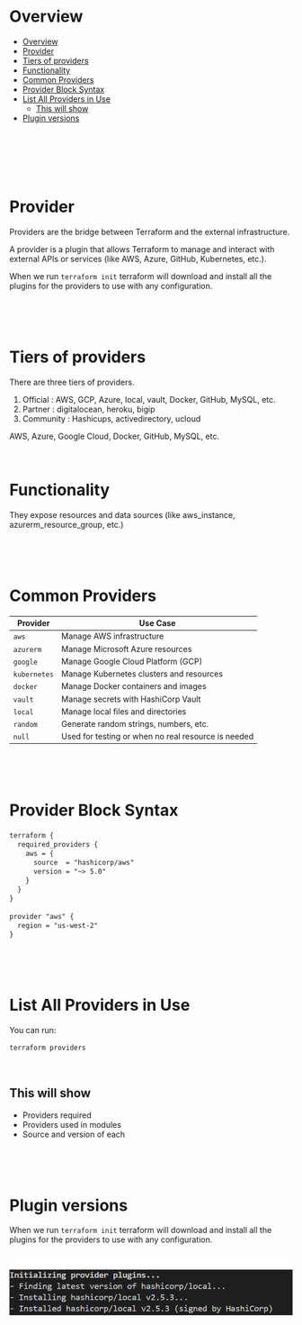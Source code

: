 # Overview

- [Overview](#overview)
- [Provider](#provider)
- [Tiers of providers](#tiers-of-providers)
- [Functionality](#functionality)
- [Common Providers](#common-providers)
- [Provider Block Syntax](#provider-block-syntax)
- [List All Providers in Use](#list-all-providers-in-use)
  - [This will show](#this-will-show)
- [Plugin versions](#plugin-versions)

&nbsp;

&nbsp;

&nbsp;

# Provider

Providers are the bridge between Terraform and the external infrastructure.

A provider is a plugin that allows Terraform to manage and interact with external APIs or services (like AWS, Azure, GitHub, Kubernetes, etc.).

When we run `terraform init` terraform will download and install all the plugins for the providers to use with any configuration.

&nbsp;

&nbsp;

# Tiers of providers

There are three tiers of providers.

1. Official : AWS, GCP, Azure, local, vault, Docker, GitHub, MySQL, etc.
2. Partner : digitalocean, heroku, bigip
3. Community : Hashicups, activedirectory, ucloud

AWS, Azure, Google Cloud, Docker, GitHub, MySQL, etc.

&nbsp;

# Functionality

They expose resources and data sources (like aws_instance, azurerm_resource_group, etc.)

&nbsp;

&nbsp;

# Common Providers

| Provider     | Use Case                                            |
| ------------ | --------------------------------------------------- |
| `aws`        | Manage AWS infrastructure                           |
| `azurerm`    | Manage Microsoft Azure resources                    |
| `google`     | Manage Google Cloud Platform (GCP)                  |
| `kubernetes` | Manage Kubernetes clusters and resources            |
| `docker`     | Manage Docker containers and images                 |
| `vault`      | Manage secrets with HashiCorp Vault                 |
| `local`      | Manage local files and directories                  |
| `random`     | Generate random strings, numbers, etc.              |
| `null`       | Used for testing or when no real resource is needed |

&nbsp;

&nbsp;

# Provider Block Syntax

```hcl
terraform {
  required_providers {
    aws = {
      source  = "hashicorp/aws"
      version = "~> 5.0"
    }
  }
}

provider "aws" {
  region = "us-west-2"
}
```

&nbsp;

&nbsp;

# List All Providers in Use

You can run:

```bash
terraform providers
```

&nbsp;

## This will show

- Providers required
- Providers used in modules
- Source and version of each

&nbsp;

&nbsp;

# Plugin versions

When we run `terraform init` terraform will download and install all the plugins for the providers to use with any configuration.

&nbsp;

<img src="../assets/plugin-version.png">

&nbsp;

&nbsp;

&nbsp;

&nbsp;

&nbsp;
